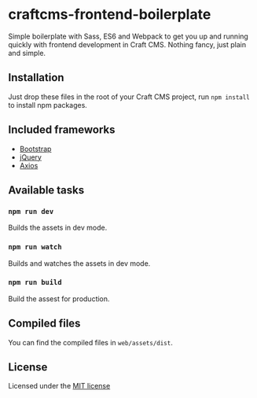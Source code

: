# craftcms-frontend-boilerplate
Simple boilerplate with Sass, ES6 and Webpack to get you up and running quickly with frontend development in Craft CMS. Nothing fancy, just plain and simple.
## Installation
Just drop these files in the root of your Craft CMS project, run `npm install` to install npm packages.
## Included frameworks
* [Bootstrap](https://getbootstrap.com/)
* [jQuery](https://jquery.com/)
* [Axios](https://github.com/axios/axios)
## Available tasks
### `npm run dev`
Builds the assets in dev mode.
### `npm run watch`
Builds and watches the assets in dev mode.
### `npm run build`
Build the assest for production.
## Compiled files
You can find the compiled files in `web/assets/dist`.
## License
Licensed under the [MIT license](https://github.com/plutonianbe/craftcms-frontend-boilerplate/blob/master/LICENSE)